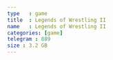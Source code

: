 ```yaml
---
type   : game
title  : Legends of Wrestling II
name   : Legends of Wrestling II
categories: [game]
telegram : 889
size : 3.2 GB
---
```



